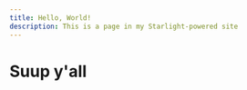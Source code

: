 ```yaml
---
title: Hello, World!
description: This is a page in my Starlight-powered site
---
```


# Suup y'all
